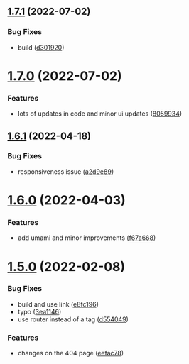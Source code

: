 ## [1.7.1](https://github.com/avneesh0612/portfolio/compare/v1.7.0...v1.7.1) (2022-07-02)


### Bug Fixes

* build ([d301920](https://github.com/avneesh0612/portfolio/commit/d30192098803f2b28c8dc8ccb1406287b19c2cbc))



# [1.7.0](https://github.com/avneesh0612/portfolio/compare/v1.6.1...v1.7.0) (2022-07-02)


### Features

* lots of updates in code and minor ui updates ([8059934](https://github.com/avneesh0612/portfolio/commit/805993484af9bdbabf6d269155b8ebeecfcbadc3))



## [1.6.1](https://github.com/avneesh0612/portfolio/compare/v1.6.0...v1.6.1) (2022-04-18)


### Bug Fixes

* responsiveness issue ([a2d9e89](https://github.com/avneesh0612/portfolio/commit/a2d9e89b5c0c7cbfca5015517e78b0cb8e96ff10))



# [1.6.0](https://github.com/avneesh0612/portfolio/compare/v1.5.0...v1.6.0) (2022-04-03)


### Features

* add umami and minor improvements ([f67a668](https://github.com/avneesh0612/portfolio/commit/f67a6688b3f452bf492abf9582ff4af2637a4ccd))



# [1.5.0](https://github.com/avneesh0612/portfolio/compare/v1.4.2...v1.5.0) (2022-02-08)


### Bug Fixes

* build and use link ([e8fc196](https://github.com/avneesh0612/portfolio/commit/e8fc1965d0f7d77fec6aecd0f0e8b8e8791f9312))
* typo ([3ea1146](https://github.com/avneesh0612/portfolio/commit/3ea11468f2aa841de16712e253a03c941ae77f85))
* use router instead of a tag ([d554049](https://github.com/avneesh0612/portfolio/commit/d554049f05bae4cde300afa6d152f7b39f45adeb))


### Features

* changes on the 404 page ([eefac78](https://github.com/avneesh0612/portfolio/commit/eefac7857de018db1906f82d7cc1aef7204490bd))



